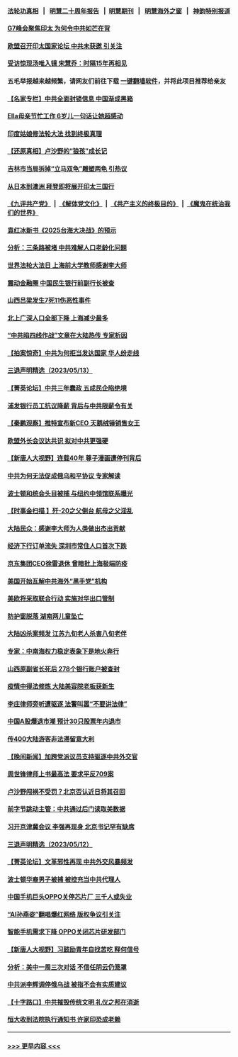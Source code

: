 #### [法轮功真相](https://github.com/gfw-breaker/truth/blob/master/README.md?t=0) &nbsp;&nbsp;|&nbsp;&nbsp; [明慧二十周年报告](https://github.com/gfw-breaker/mh-reports/blob/master/README.md?t=0) &nbsp;&nbsp;|&nbsp;&nbsp;[明慧期刊](https://github.com/gfw-breaker/mh-qikan) &nbsp;&nbsp;|&nbsp;&nbsp; [明慧海外之窗](https://github.com/gfw-breaker/mh-news/blob/master/README.md?t=0) &nbsp;&nbsp;|&nbsp;&nbsp; [神韵特别报道](https://github.com/gfw-breaker/mh-news/blob/master/shenyun.md?t=0)
#### [G7峰会聚焦印太 为何令中共如芒在背](../pages/nsc413/n13997026.md?t=05151543) 
#### [欧盟召开印太国家论坛 中共未获邀 引关注](../pages/nsc413/n13996744.md?t=05151543) 
#### [受访惊现汤唯入镜 宋慧乔：时隔15年再相见](../pages/nsc413/n13996993.md?t=05151543) 
#### 五毛举报越来越频繁，请网友们前往下载 [一键翻墙软件](https://github.com/gfw-breaker/ssr-accounts)，并将此项目推荐给亲友
#### [【名家专栏】中共全面封锁信息 中国渐成黑箱](../pages/nsc413/n13996712.md?t=05151543) 
#### [Ella母亲节忙工作 6岁儿一句话让她超感动](../pages/nsc413/n13996948.md?t=05151543) 
#### [印度姑娘修法轮大法 找到终极真理](../pages/nsc413/n13996141.md?t=05151543) 
#### [【还原真相】卢沙野的“狼孩”成长记](../pages/nsc413/n13996776.md?t=05151543) 
#### [吉林市当局拆掉“立马双龟”雕塑两龟 引热议](../pages/nsc413/n13996870.md?t=05151543) 
#### [从日本到澳洲 拜登即将展开印太三国行](../pages/nsc413/n13996812.md?t=05151543) 
#### [《九评共产党》](https://github.com/begood0513/9ping.md/blob/master/README.md) &nbsp;|&nbsp; [《解体党文化》](../../../../jtdwh.md/blob/master/README.md)  &nbsp;|&nbsp; [《共产主义的终极目的》](../../../../gczydzjmd.md/blob/master/README.md) &nbsp;|&nbsp; [《魔鬼在统治我们的世界》](../../../../mgztzwmdsj.md/blob/master/README.md) 
#### [袁红冰新书《2025台海大决战》的预示](../pages/nsc413/n13995954.md?t=05151543) 
#### [分析：三条路被堵 中共难解人口老龄化问题](../pages/nsc413/n13995295.md?t=05151543) 
#### [世界法轮大法日 上海前大学教师感谢李大师](../pages/nsc413/n13996598.md?t=05151543) 
#### [震动金融圈 中国民生银行前副行长被查](../pages/nsc413/n13996633.md?t=05151543) 
#### [山西吕梁发生7死11伤恶性事件](../pages/nsc413/n13996591.md?t=05151543) 
#### [北上广深人口全部下降 上海减少最多](../pages/nsc413/n13996309.md?t=05151543) 
#### [“中共陷四线作战”文章在大陆热传 专家析因](../pages/nsc413/n13995278.md?t=05151543) 
#### [【拍案惊奇】中共为何拒当发达国家 华人纷走线](../pages/nsc413/n13996200.md?t=05151543) 
#### [三退声明精选（2023/05/13）](../pages/nsc413/n13996245.md?t=05151543) 
#### [【菁英论坛】中共三年蠢政 五成民企陷绝境](../pages/nsc413/n13996197.md?t=05151543) 
#### [浦发银行员工抗议降薪 背后与中共限薪令有关](../pages/nsc413/n13996170.md?t=05151543) 
#### [【秦鹏观察】推特宣布新CEO 天鹅绒锤销售女王](../pages/nsc413/n13996145.md?t=05151543) 
#### [欧盟外长会议达共识 拟对中共更强硬](../pages/nsc413/n13996112.md?t=05151543) 
#### [【新唐人大视野】连载40年 尊子漫画遭停刊背后](../pages/nsc413/n13996140.md?t=05151543) 
#### [中共为何无法促成俄乌和平协议 专家解读](../pages/nsc413/n13996123.md?t=05151543) 
#### [波士顿和统会头目被捕 与纽约中领馆联系曝光](../pages/nsc413/n13995315.md?t=05151543) 
#### [【时事金扫描 】歼-20之父倒台 航母之父淫乱](../pages/nsc413/n13995199.md?t=05151543) 
#### [大陆民众：感谢李大师为人类做出杰出贡献](../pages/nsc413/n13996095.md?t=05151543) 
#### [经济下行订单流失 深圳市常住人口首次下跌](../pages/nsc413/n13996071.md?t=05151543) 
#### [京东集团CEO徐雷退休 曾暗批上海极端防疫](../pages/nsc413/n13996025.md?t=05151543) 
#### [美国开始瓦解中共海外“黑手党”机构](../pages/nsc413/n13995809.md?t=05151543) 
#### [美欧将采取联合行动 实施对华出口管制](../pages/nsc413/n13995866.md?t=05151543) 
#### [防护窗脱落 湖南两儿童坠亡](../pages/nsc413/n13995795.md?t=05151543) 
#### [大陆凶杀案频发 江苏九旬老人杀害八旬老伴](../pages/nsc413/n13995840.md?t=05151543) 
#### [专家：中南海权力稳定表象下是地火奔行](../pages/nsc413/n13995754.md?t=05151543) 
#### [山西原副省长死后 278个银行账户被查封](../pages/nsc413/n13995760.md?t=05151543) 
#### [疫情中得法修炼 大陆美容院老板获新生](../pages/nsc413/n13995717.md?t=05151543) 
#### [李庄律师旁听遭驱逐 法警叫嚣“不要讲法律”](../pages/nsc413/n13995729.md?t=05151543) 
#### [中国A股爆退市潮 预计30只股票年内退市](../pages/nsc413/n13995716.md?t=05151543) 
#### [传400大陆游客非法滞留意大利](../pages/nsc413/n13995566.md?t=05151543) 
#### [【晚间新闻】加跨党派议员支持驱逐中共外交官](../pages/nsc413/n13995106.md?t=05151543) 
#### [周世锋律师上书最高法 要求平反709案](../pages/nsc413/n13995211.md?t=05151543) 
#### [卢沙野闯祸不受罚？北京否认近日将其召回](../pages/nsc413/n13995403.md?t=05151543) 
#### [前字节跳动主管：中共通过后门读取美数据](../pages/nsc413/n13995390.md?t=05151543) 
#### [习开京津冀会议 李强再现身 北京书记罕有缺席](../pages/nsc413/n13995263.md?t=05151543) 
#### [三退声明精选（2023/05/12）](../pages/nsc413/n13995311.md?t=05151543) 
#### [【菁英论坛】文革邪性再现 中共外交风暴频发](../pages/nsc413/n13995139.md?t=05151543) 
#### [波士顿华裔男子被捕 被控充当中共代理人](../pages/nsc413/n13995143.md?t=05151543) 
#### [中国手机巨头OPPO关停芯片厂 三千人或失业](../pages/nsc413/n13995142.md?t=05151543) 
#### [“AI孙燕姿”翻唱爆红网络 版权争议引关注](../pages/nsc413/n13994967.md?t=05151543) 
#### [智能手机需求下降 OPPO关闭芯片研发部门](../pages/nsc413/n13994948.md?t=05151543) 
#### [【新唐人大视野】习鼓励青年自找苦吃 释何信号](../pages/nsc413/n13995092.md?t=05151543) 
#### [分析：美中一周三次对话 不信任阴云仍笼罩](../pages/nsc413/n13995004.md?t=05151543) 
#### [中共派李辉调停俄乌战 被指不会有实质建议](../pages/nsc413/n13995061.md?t=05151543) 
#### [【十字路口】中共摧毁传统文明 礼仪之邦在消逝](../pages/nsc413/n13994835.md?t=05151543) 
#### [恒大收到法院执行通知书 许家印恐成老赖](../pages/nsc413/n13995068.md?t=05151543) 

----
#### [ >>> 更早内容 <<< ](../indexes/nsc413-earlier.md)
